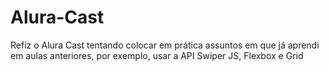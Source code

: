 # Alura-Cast

Refiz o Alura Cast tentando colocar em prática assuntos em que já aprendi em aulas anteriores, por exemplo, usar a API Swiper JS, Flexbox e Grid
